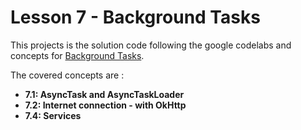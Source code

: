 Lesson 7 - Background Tasks
===========================

This projects is the solution code following the google codelabs and concepts for [Background Tasks](https://google-developer-training.github.io/android-developer-fundamentals-course-concepts-v2/unit-3-working-in-the-background/lesson-7-background-tasks/7-1-c-asynctask-and-asynctaskloader/7-1-c-asynctask-and-asynctaskloader.html).

The covered concepts are :
* **7.1: AsyncTask and AsyncTaskLoader**
* **7.2: Internet connection - with OkHttp**
* **7.4: Services**
